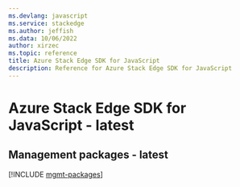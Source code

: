 ```yaml
---
ms.devlang: javascript
ms.service: stackedge
ms.author: jeffish
ms.data: 10/06/2022
author: xirzec
ms.topic: reference
title: Azure Stack Edge SDK for JavaScript
description: Reference for Azure Stack Edge SDK for JavaScript
---
```

# Azure Stack Edge SDK for JavaScript - latest

## Management packages - latest
[!INCLUDE [mgmt-packages](stack-edge-mgmt-index.md)]